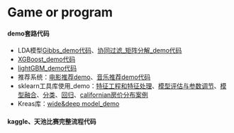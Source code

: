 # Game or program
#### demo套路代码
* LDA模型[Gibbs_demo代码](https://github.com/zhnagchulan/ML_game_program/blob/master/LDA_Gibbs_demo.ipynb)、[协同过滤_矩阵分解_demo代码](https://github.com/zhnagchulan/ML_game_program/blob/master/%E5%8D%8F%E5%90%8C%E8%BF%87%E6%BB%A4_user_based_demo.ipynb)
* [XGBoost_demo代码](https://github.com/zhnagchulan/ML_game_program/blob/master/XGboost_demo.ipynb)
* [lightGBM_demo代码](https://github.com/zhnagchulan/ML_game_program/blob/master/lightgbm_demo.ipynb)
* 推荐系统：[电影推荐demo](https://github.com/zhnagchulan/ML_game_program/blob/master/movie_recommender_with_knnbaseline_demo.ipynb)、[音乐推荐demo代码](https://github.com/zhnagchulan/ML_game_program/blob/master/popular_music_surprise_demo.ipynb)
* sklearn工具库使用_demo：[特征工程和特征处理](https://github.com/zhnagchulan/ML_game_program/blob/master/%E7%89%B9%E5%BE%81%E5%B7%A5%E7%A8%8B%E3%80%81%E7%89%B9%E5%BE%81%E9%80%89%E6%8B%A9_demo.ipynb)、[模型评估与参数调节](https://github.com/zhnagchulan/ML_game_program/blob/master/%E6%A8%A1%E5%9E%8B%E8%AF%84%E4%BC%B0%E4%B8%8E%E5%8F%82%E6%95%B0%E8%B0%83%E8%8A%82_demo.ipynb)、[模型融合](https://github.com/zhnagchulan/ML_game_program/blob/master/%E6%A8%A1%E5%9E%8B%E8%9E%8D%E5%90%88_demo.ipynb)、[分类](https://github.com/zhnagchulan/ML_game_program/blob/master/sklearn_classification.ipynb)、[回归](https://github.com/zhnagchulan/ML_game_program/blob/master/sklearn_regression.ipynb)、[californian房价分布案例](https://github.com/zhnagchulan/ML_game_program/blob/master/californian_housing_districts.ipynb)
* Kreas库：[wide&deep model_demo](https://github.com/zhnagchulan/ML_game_program/blob/master/Wide%26Deep%20model.ipynb)
#### kaggle、天池比赛完整流程代码
